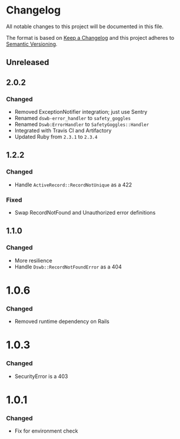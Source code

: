 # Changelog
All notable changes to this project will be documented in this file.

The format is based on [Keep a Changelog](http://keepachangelog.com/en/1.0.0/)
and this project adheres to [Semantic Versioning](http://semver.org/spec/v2.0.0.html).

## Unreleased

## 2.0.2
### Changed
-   Removed ExceptionNotifier integration; just use Sentry
-   Renamed `dswb-error_handler` to `safety_goggles`
-   Renamed `Dswb:ErrorHandler` to `SafetyGoggles::Handler`
-   Integrated with Travis CI and Artifactory
-   Updated Ruby from `2.3.1` to `2.3.4`

## 1.2.2
### Changed
*   Handle `ActiveRecord::RecordNotUnique` as a 422

### Fixed
*   Swap RecordNotFound and Unauthorized error definitions

## 1.1.0
### Changed
*   More resilience
*   Handle `Dswb::RecordNotFoundError` as a 404

# 1.0.6
### Changed
*   Removed runtime dependency on Rails

# 1.0.3
### Changed
*   SecurityError is a 403

# 1.0.1
### Changed
*   Fix for environment check
